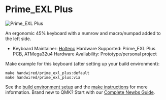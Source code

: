 # Prime_EXL Plus

![Prime_EXL Plus](https://i.imgur.com/XGj53Nb.jpg)

An ergonomic 45% keyboard with a numrow and macro/numpad added to the left side.

* Keyboard Maintainer: [Holtenc](https://github.com/holtenc/)
Hardware Supported: Prime_EXL Plus PCB, ATMega32u4
Hardware Availability: Prototype/personal project

Make example for this keyboard (after setting up your build environment):

    make handwired/prime_exl_plus:default
    make handwired/prime_exl_plus:via

See the [build environment setup](https://docs.qmk.fm/#/getting_started_build_tools) and the [make instructions](https://docs.qmk.fm/#/getting_started_make_guide) for more information. Brand new to QMK? Start with our [Complete Newbs Guide](https://docs.qmk.fm/#/newbs).
